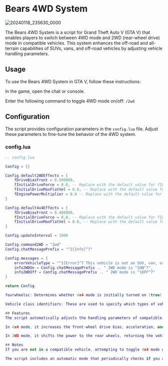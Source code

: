 # Bears 4WD System
![20240118_235630_0000](https://github.com/TheStoicBear/Stoic-4WD/assets/112611821/c96fb936-bd48-4818-bec1-fede7f6fc83e)


The Bears 4WD System is a script for Grand Theft Auto V (GTA V) that enables players to switch between 4WD mode and 2WD (rear-wheel drive) mode in compatible vehicles. This system enhances the off-road and all-terrain capabilities of SUVs, vans, and off-road vehicles by adjusting vehicle handling parameters.

## Usage
To use the Bears 4WD System in GTA V, follow these instructions:

In the game, open the chat or console.

Enter the following command to toggle 4WD mode on/off: `/2wd`

## Configuration
The script provides configuration parameters in the `config.lua` file. Adjust these parameters to fine-tune the behavior of the 4WD system.

### config.lua
```lua
-- config.lua

Config = {}

Config.default2WDEffects = {
    fDriveBiasFront = 0.500000,
    fInitialDriveForce = 0.0, -- Replace with the default value for fInitialDriveForce
    fInitialDriveMaxFlatVel = 0.0, -- Replace with the default value for fInitialDriveMaxFlatVel
    fEnginePowerMultiplier = 0.0 -- Replace with the default value for fEnginePowerMultiplier
}

Config.default4x4Effects = {
    fDriveBiasFront = 0.400000,
    fInitialDriveForce = 0.0, -- Replace with the default value for fInitialDriveForce
    fInitialDriveMaxFlatVel = 0.0, -- Replace with the default value for fInitialDriveMaxFlatVel
}

Config.updateInterval = 1000

Config.command2WD = "2wd"
Config.chatMessagePrefix = "^2[Info]^7"

Config.messages = {
    errorVehicleType = "^1[Error]^7 This vehicle is not an SUV, van, or off-road vehicle",
    info2WDOn = Config.chatMessagePrefix .. " 2WD mode is ^2ON^7",
    info2WDOff = Config.chatMessagePrefix .. " 2WD mode is ^1OFF^7"
}

return Config

fourwheelsc: Determines whether 4x4 mode is initially turned on (true) or off (false) when you start the game.

Vehicle class identifiers: These are used to specify which types of vehicles are compatible with the 4x4 system. By default, it includes SUVs, off-road vehicles, vans, and Class 8 vehicles. You can modify these class identifiers to include or exclude specific vehicle types.

## Features
The script automatically adjusts the handling parameters of compatible vehicles when you enter them.

In 4x4 mode, it increases the front-wheel drive bias, acceleration, and top speed, providing better off-road performance.

In 2WD mode, it shifts the power to the rear wheels, returning the vehicle to its default handling characteristics.

## Notes
If you are not in a compatible vehicle, attempting to toggle 4x4 mode will display an error message.

The script includes an automatic mode that periodically checks if you are in a compatible vehicle and applies the appropriate mode (4x4 or 2WD) based on the current setting.
